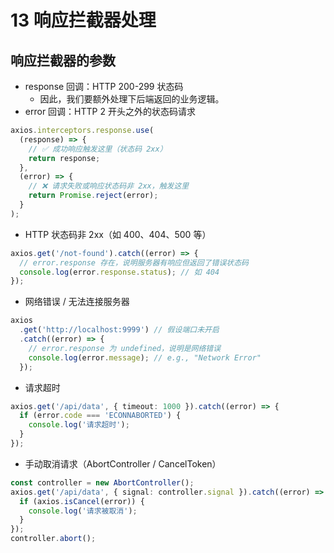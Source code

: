 # 13 响应拦截器处理

## 响应拦截器的参数

- response 回调：HTTP 200-299 状态码
  - 因此，我们要额外处理下后端返回的业务逻辑。
- error 回调：HTTP 2 开头之外的状态码请求

```ts
axios.interceptors.response.use(
  (response) => {
    // ✅ 成功响应触发这里（状态码 2xx）
    return response;
  },
  (error) => {
    // ❌ 请求失败或响应状态码非 2xx，触发这里
    return Promise.reject(error);
  }
);
```

- HTTP 状态码非 2xx（如 400、404、500 等）

```ts
axios.get('/not-found').catch((error) => {
  // error.response 存在，说明服务器有响应但返回了错误状态码
  console.log(error.response.status); // 如 404
});
```

- 网络错误 / 无法连接服务器

```ts
axios
  .get('http://localhost:9999') // 假设端口未开启
  .catch((error) => {
    // error.response 为 undefined，说明是网络错误
    console.log(error.message); // e.g., "Network Error"
  });
```

- 请求超时

```ts
axios.get('/api/data', { timeout: 1000 }).catch((error) => {
  if (error.code === 'ECONNABORTED') {
    console.log('请求超时');
  }
});
```

- 手动取消请求（AbortController / CancelToken）

```ts
const controller = new AbortController();
axios.get('/api/data', { signal: controller.signal }).catch((error) => {
  if (axios.isCancel(error)) {
    console.log('请求被取消');
  }
});
controller.abort();
```
